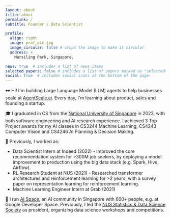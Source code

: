 ```yaml
---
layout: about
title: about
permalink: /
subtitle: Founder / Data Scientist

profile:
  align: right
  image: prof_pic.jpg
  image_circular: false # crops the image to make it circular
  address: >
    Marsiling Park, Singapore.

news: true  # includes a list of news items
selected_papers: false # includes a list of papers marked as "selected={true}"
social: true  # includes social icons at the bottom of the page
---
```


🕶️ Hi! I'm building Large Language Model (LLM) agents to help businesses scale at [AgentScale.ai](https://agentscale.ai). Every day, I'm learning about product, sales and founding a startup.

🎓 I graduated in CS from the [National University of Singapore](https://www.comp.nus.edu.sg) in 2023, with both software engineering and AI research experience. I achieved 3 Top Project awards for my AI classes in CS3244 Machine Learning, CS4243 Computer Vision and CS4246 AI Planning & Decision Making.

💼 Previously, I worked as:
- Data Scientist Intern at Indeed (2022) - Improved the core recommendation system for >300M job seekers, by deploying a model improvement to production using the big data stack (e.g. Spark, Hive, Airflow).
- RL Research Student at NUS (2021) - Researched transformer architectures and reinforcement learning for >2 years, with a survey paper on representation learning for reinforcement learning.
- Machine Learning Engineer Intern at Grab (2021)

🧠 I run [AI Space](https://t.me/joinchat/Nd3pOKrmU2EwYTU9), an AI community in Singapore with 600+ people, e.g. at Google Developer Space. Previously, I led the [NUS Statistics & Data Science Society](https://www.linkedin.com/company/nussds) as president, organizing data science workshops and competitions.